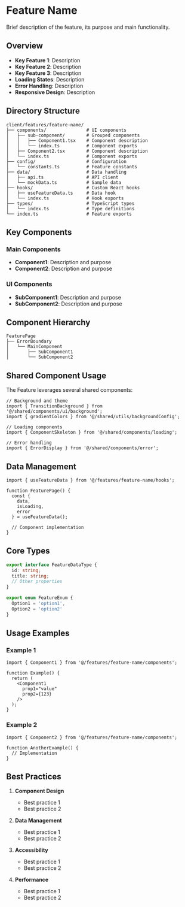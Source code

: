 # Feature Name

Brief description of the feature, its purpose and main functionality.

## Overview

- **Key Feature 1**: Description
- **Key Feature 2**: Description
- **Key Feature 3**: Description
- **Loading States**: Description
- **Error Handling**: Description
- **Responsive Design**: Description

## Directory Structure

```
client/features/feature-name/
├── components/               # UI components
│   ├── sub-component/        # Grouped components
│   │   ├── Component1.tsx    # Component description
│   │   └── index.ts          # Component exports
│   ├── Component2.tsx        # Component description
│   └── index.ts              # Component exports
├── config/                   # Configuration
│   └── constants.ts          # Feature constants
├── data/                     # Data handling
│   ├── api.ts                # API client
│   └── mockData.ts           # Sample data
├── hooks/                    # Custom React hooks
│   ├── useFeatureData.ts     # Data hook
│   └── index.ts              # Hook exports
├── types/                    # TypeScript types
│   └── index.ts              # Type definitions
└── index.ts                  # Feature exports
```

## Key Components

### Main Components

- **Component1**: Description and purpose
- **Component2**: Description and purpose

### UI Components

- **SubComponent1**: Description and purpose
- **SubComponent2**: Description and purpose

## Component Hierarchy

```
FeaturePage
├── ErrorBoundary
│   └── MainComponent
│       ├── SubComponent1
│       └── SubComponent2
```

## Shared Component Usage

The Feature leverages several shared components:

```tsx
// Background and theme
import { TransitionBackground } from '@/shared/components/ui/background';
import { gradientColors } from '@/shared/utils/backgroundConfig';

// Loading components
import { ComponentSkeleton } from '@/shared/components/loading';

// Error handling
import { ErrorDisplay } from '@/shared/components/error';
```

## Data Management

```tsx
import { useFeatureData } from '@/features/feature-name/hooks';

function FeaturePage() {
  const { 
    data,
    isLoading, 
    error
  } = useFeatureData();
  
  // Component implementation
}
```

## Core Types

```typescript
export interface FeatureDataType {
  id: string;
  title: string;
  // Other properties
}

export enum FeatureEnum {
  Option1 = 'option1',
  Option2 = 'option2'
}
```

## Usage Examples

### Example 1

```tsx
import { Component1 } from '@/features/feature-name/components';

function Example() {
  return (
    <Component1
      prop1="value"
      prop2={123}
    />
  );
}
```

### Example 2

```tsx
import { Component2 } from '@/features/feature-name/components';

function AnotherExample() {
  // Implementation
}
```

## Best Practices

1. **Component Design**
   - Best practice 1
   - Best practice 2

2. **Data Management**
   - Best practice 1
   - Best practice 2

3. **Accessibility**
   - Best practice 1
   - Best practice 2

4. **Performance**
   - Best practice 1
   - Best practice 2 